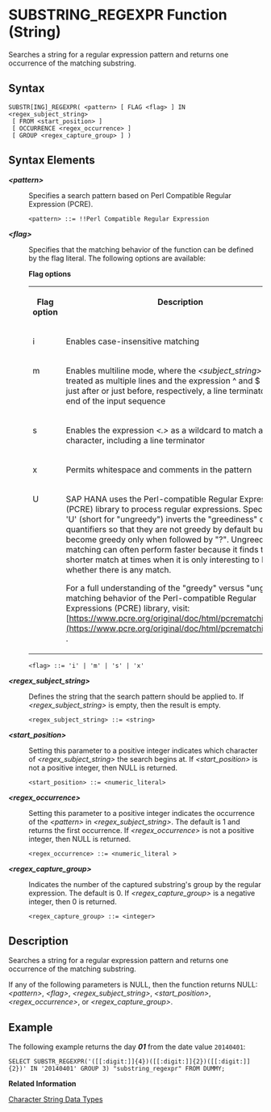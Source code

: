 <!-- loioa2f80e8ac8904c13959c69bfc3058f19 -->

# SUBSTRING\_REGEXPR Function \(String\)

Searches a string for a regular expression pattern and returns one occurrence of the matching substring.



## Syntax

```
SUBSTR[ING]_REGEXPR( <pattern> [ FLAG <flag> ] IN <regex_subject_string> 
 [ FROM <start_position> ] 
 [ OCCURRENCE <regex_occurrence> ] 
 [ GROUP <regex_capture_group> ] )
```



## Syntax Elements


<dl>
<dt><b>

*<pattern\>*

</b></dt>
<dd>

Specifies a search pattern based on Perl Compatible Regular Expression \(PCRE\).

```
<pattern> ::= !!Perl Compatible Regular Expression
```



</dd><dt><b>

*<flag\>*

</b></dt>
<dd>

Specifies that the matching behavior of the function can be defined by the flag literal. The following options are available:

**Flag options**


<table>
<tr>
<th valign="top">

Flag option

</th>
<th valign="top">

Description

</th>
</tr>
<tr>
<td valign="top">

i

</td>
<td valign="top">

Enables case-insensitive matching

</td>
</tr>
<tr>
<td valign="top">

m

</td>
<td valign="top">

Enables multiline mode, where the *<subject\_string\>* will be treated as multiple lines and the expression ^ and $ match just after or just before, respectively, a line terminator or the end of the input sequence

</td>
</tr>
<tr>
<td valign="top">

s

</td>
<td valign="top">

Enables the expression *<.\>* as a wildcard to match any character, including a line terminator

</td>
</tr>
<tr>
<td valign="top">

x

</td>
<td valign="top">

Permits whitespace and comments in the pattern

</td>
</tr>
<tr>
<td valign="top">

U

</td>
<td valign="top">

SAP HANA uses the Perl-compatible Regular Expressions \(PCRE\) library to process regular expressions. Specifying 'U' \(short for "ungreedy"\) inverts the "greediness" of quantifiers so that they are not greedy by default but become greedy only when followed by "?". Ungreedy matching can often perform faster because it finds the shorter match at times when it is only interesting to know whether there is any match.

For a full understanding of the "greedy" versus "ungreedy" matching behavior of the Perl-compatible Regular Expressions \(PCRE\) library, visit:[https://www.pcre.org/original/doc/html/pcrematching.html](https://www.pcre.org/original/doc/html/pcrematching.html) .

</td>
</tr>
</table>

```
<flag> ::= 'i' | 'm' | 's' | 'x'
```



</dd><dt><b>

*<regex\_subject\_string\>*

</b></dt>
<dd>

Defines the string that the search pattern should be applied to. If *<regex\_subject\_string\>* is empty, then the result is empty.

```
<regex_subject_string> ::= <string>
```



</dd><dt><b>

*<start\_position\>*

</b></dt>
<dd>

Setting this parameter to a positive integer indicates which character of *<regex\_subject\_string\>* the search begins at. If *<start\_position\>* is not a positive integer, then NULL is returned.

```
<start_position> ::= <numeric_literal>
```



</dd><dt><b>

*<regex\_occurrence\>*

</b></dt>
<dd>

Setting this parameter to a positive integer indicates the occurrence of the *<pattern\>* in *<regex\_subject\_string\>*. The default is 1 and returns the first occurrence. If *<regex\_occurrence\>* is not a positive integer, then NULL is returned.

```
<regex_occurrence> ::= <numeric_literal >
```



</dd><dt><b>

*<regex\_capture\_group\>*

</b></dt>
<dd>

Indicates the number of the captured substring's group by the regular expression. The default is 0. If *<regex\_capture\_group\>* is a negative integer, then 0 is returned.

```
<regex_capture_group> ::= <integer>
```



</dd>
</dl>



## Description

Searches a string for a regular expression pattern and returns one occurrence of the matching substring.

If any of the following parameters is NULL, then the function returns NULL: *<pattern\>*, *<flag\>*, *<regex\_subject\_string\>*, *<start\_position\>*, *<regex\_occurrence\>*, or *<regex\_capture\_group\>*.



## Example

The following example returns the day ***01*** from the date value `20140401`:

```
SELECT SUBSTR_REGEXPR('([[:digit:]]{4})([[:digit:]]{2})([[:digit:]]{2})' IN '20140401' GROUP 3) "substring_regexpr" FROM DUMMY;
```

**Related Information**  


[Character String Data Types](../character-string-data-types-a33f788.md "Character string data types are used to store values that contain character strings.")

